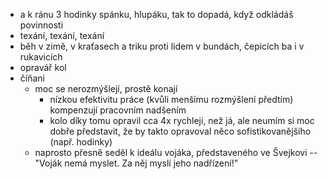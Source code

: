 - a k ránu 3 hodinky spánku, hlupáku, tak to dopadá, když odkládáš povinnosti
- texání, texání, texání
- běh v zimě, v kraťasech a triku proti lidem v bundách, čepicích ba i v rukavicích
- opravář kol
- číňani
  - moc se nerozmýšlejí, prostě konají
    - nízkou efektivitu práce (kvůli menšímu rozmýšlení předtím) kompenzují pracovním nadšením
    - kolo díky tomu opravil cca 4x rychleji, než já, ale neumím si moc dobře představit, že by takto opravoval něco sofistikovanějšího (např. hodinky)
  - naprosto přesně seděl k ideálu vojáka, představeného ve Švejkovi -- "Voják nemá myslet. Za něj myslí jeho nadřízení!"


